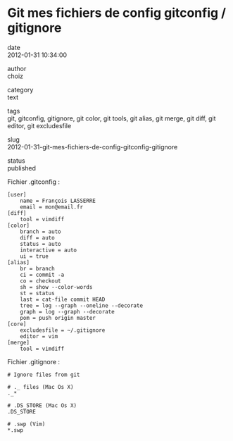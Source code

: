 Git mes fichiers de config gitconfig / gitignore
================================================

date  
2012-01-31 10:34:00

author  
choiz

category  
text

tags  
git, gitconfig, gitignore, git color, git tools, git alias, git merge,
git diff, git editor, git excludesfile

slug  
2012-01-31-git-mes-fichiers-de-config-gitconfig-gitignore

status  
published

Fichier .gitconfig :

    [user]
        name = François LASSERRE
        email = mon@email.fr
    [diff]
        tool = vimdiff
    [color]
        branch = auto
        diff = auto
        status = auto
        interactive = auto
        ui = true
    [alias]
        br = branch
        ci = commit -a
        co = checkout
        sh = show --color-words
        st = status
        last = cat-file commit HEAD
        tree = log --graph --oneline --decorate
        graph = log --graph --decorate
        pom = push origin master
    [core]
        excludesfile = ~/.gitignore
        editor = vim
    [merge]
        tool = vimdiff

Fichier .gitignore :

    # Ignore files from git

    # ._ files (Mac Os X)
    ._*

    # .DS_STORE (Mac Os X)
    .DS_STORE

    # .swp (Vim)
    *.swp
